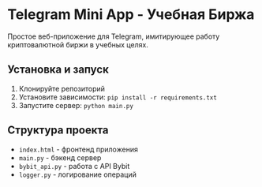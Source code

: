 # Telegram Mini App - Учебная Биржа

Простое веб-приложение для Telegram, имитирующее работу криптовалютной биржи в учебных целях.

## Установка и запуск

1. Клонируйте репозиторий
2. Установите зависимости: `pip install -r requirements.txt`
3. Запустите сервер: `python main.py`

## Структура проекта

- `index.html` - фронтенд приложения
- `main.py` - бэкенд сервер
- `bybit_api.py` - работа с API Bybit
- `logger.py` - логирование операций
